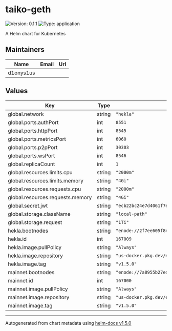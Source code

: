 # taiko-geth

![Version: 0.1.1](https://img.shields.io/badge/Version-0.1.1-informational?style=flat-square) ![Type: application](https://img.shields.io/badge/Type-application-informational?style=flat-square)

A Helm chart for Kubernetes

## Maintainers

| Name | Email | Url |
| ---- | ------ | --- |
| d1onys1us |  |  |

## Values

| Key | Type | Default | Description |
|-----|------|---------|-------------|
| global.network | string | `"hekla"` |  |
| global.ports.authPort | int | `8551` |  |
| global.ports.httpPort | int | `8545` |  |
| global.ports.metricsPort | int | `6060` |  |
| global.ports.p2pPort | int | `30303` |  |
| global.ports.wsPort | int | `8546` |  |
| global.replicaCount | int | `1` |  |
| global.resources.limits.cpu | string | `"2000m"` |  |
| global.resources.limits.memory | string | `"4Gi"` |  |
| global.resources.requests.cpu | string | `"2000m"` |  |
| global.resources.requests.memory | string | `"4Gi"` |  |
| global.secret.jwt | string | `"ecb22bc24e7d4061f7ed690ccd5846d7d73f5d2b9733267e12f56790398d908a"` |  |
| global.storage.className | string | `"local-path"` |  |
| global.storage.request | string | `"1Ti"` |  |
| hekla.bootnodes | string | `"enode://2f7ee605f84362671e7d7c6d47b69a3358b0d87e9ba4648befcae8b19453275ed19059db347c459384c1a3e5486419233c06bf6c4c6f489d81ace6f301a2a446@43.153.55.134:30303,enode://c067356146268d2855ad356c1ce36ba9f78c1633a72f9b7f686679c2ffe04bab6d24e48ef6eefb0e01aa00dff5024f7f94bc583da90b6027f40be4129bbbc5fd@43.153.90.191:30303,enode://acc2bdb6416feddff9734bee1e6de91e684e9df5aeb1d36698cc78b920600aed36a2871e4ad0cf4521afcdc2cde8e2cd410a57038767c356d4ce6c69b9107a5a@170.106.109.12:30303,enode://eb5079aae185d5d8afa01bfd2d349da5b476609aced2b57c90142556cf0ee4a152bcdd724627a7de97adfc2a68af5742a8f58781366e6a857d4bde98de6fe986@34.66.210.65:30303,enode://2294f526cbb7faa778192289c252307420532191438ce821d3c50232e019a797bda8c8f8541de0847e953bb03096123856935e32294de9814d15d120131499ba@34.72.186.213:30303"` |  |
| hekla.id | int | `167009` |  |
| hekla.image.pullPolicy | string | `"Always"` |  |
| hekla.image.repository | string | `"us-docker.pkg.dev/evmchain/images/taiko-geth"` |  |
| hekla.image.tag | string | `"v1.5.0"` |  |
| mainnet.bootnodes | string | `"enode://7a8955b27eda2ddf361b59983fce9c558b18ad60d996ac106629f7f913247ef13bc842c7cf6ec6f87096a3ea8048b04873c40d3d873c0276d38e222bddd72e88@43.153.44.186:30303,enode://704a50da7e727aa10c45714beb44ece04ca1280ad63bb46bb238a01bf55c19c9702b469fb12c63824fa90f5051f7091b1c5069df1ec9a0ba1e943978c09d270f@49.51.202.127:30303,enode://f52e4e212a15cc4f68df27282e616d51d7823596c83c8c8e3b3416d7ab531cefc7b8a493d01964e1918315e6b0c7a4806634aeabb9013642a9159a53f4ebc094@43.153.16.47:30303,enode://57f4b29cd8b59dc8db74be51eedc6425df2a6265fad680c843be113232bbe632933541678783c2a5759d65eac2e2241c45a34e1c36254bccfe7f72e52707e561@104.197.107.1:30303,enode://87a68eef46cc1fe862becef1185ac969dfbcc050d9304f6be21599bfdcb45a0eb9235d3742776bc4528ac3ab631eba6816e9b47f6ee7a78cc5fcaeb10cd32574@35.232.246.122:30303"` |  |
| mainnet.id | int | `167000` |  |
| mainnet.image.pullPolicy | string | `"Always"` |  |
| mainnet.image.repository | string | `"us-docker.pkg.dev/evmchain/images/taiko-geth"` |  |
| mainnet.image.tag | string | `"v1.5.0"` |  |

----------------------------------------------
Autogenerated from chart metadata using [helm-docs v1.5.0](https://github.com/norwoodj/helm-docs/releases/v1.5.0)
